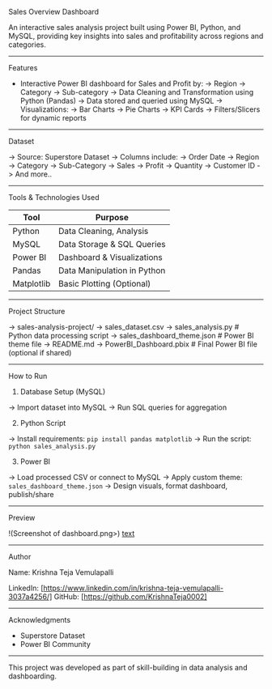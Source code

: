 Sales Overview Dashboard

An interactive sales analysis project built using Power BI, Python, and MySQL, providing key insights into sales and profitability across regions and categories.

---

Features

- Interactive Power BI dashboard for Sales and Profit by:
  -> Region
  -> Category
  -> Sub-category
-> Data Cleaning and Transformation using Python (Pandas)
-> Data stored and queried using MySQL
-> Visualizations:
  -> Bar Charts
  -> Pie Charts
  -> KPI Cards
  -> Filters/Slicers for dynamic reports

---

Dataset

-> Source: Superstore Dataset
-> Columns include:
  -> Order Date
  -> Region
  -> Category
  -> Sub-Category
  -> Sales
  -> Profit
  -> Quantity
  -> Customer ID
  -> And more..

---

Tools & Technologies Used

| Tool           | Purpose                     |
| -------------- | --------------------------- |
| Python         | Data Cleaning, Analysis     |
| MySQL          | Data Storage & SQL Queries  |
| Power BI       | Dashboard & Visualizations  |
| Pandas         | Data Manipulation in Python |
| Matplotlib     | Basic Plotting (Optional)   |

---

Project Structure

-> sales-analysis-project/
-> sales_dataset.csv
-> sales_analysis.py        # Python data processing script
-> sales_dashboard_theme.json # Power BI theme file
-> README.md
-> PowerBI_Dashboard.pbix   # Final Power BI file (optional if shared)

---

How to Run

1. Database Setup (MySQL)

-> Import dataset into MySQL
-> Run SQL queries for aggregation

2. Python Script

-> Install requirements: `pip install pandas matplotlib`
-> Run the script: `python sales_analysis.py`

3. Power BI

-> Load processed CSV or connect to MySQL
-> Apply custom theme: `sales_dashboard_theme.json`
-> Design visuals, format dashboard, publish/share

---

Preview

!(Screenshot of dashboard.png>)
[text](<sales overview dashboard.pbix>)


---

Author

Name: Krishna Teja Vemulapalli

LinkedIn: [https://www.linkedin.com/in/krishna-teja-vemulapalli-3037a4256/]
GitHub: [https://github.com/KrishnaTeja0002]

---

Acknowledgments

- Superstore Dataset
- Power BI Community

---

This project was developed as part of skill-building in data analysis and dashboarding.
